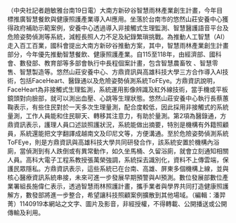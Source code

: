（中央社記者趙敏雅台南19日電）大南方新矽谷智慧雨林產業創生計畫，今年目標推廣智慧餐飲與健康照護產業導入AI應用。坐落於台南市的悠然山莊安養中心獲得政府補助示範案例，安養中心透過導入非接觸式生理監測、智慧醫護語音平台及危險姿勢偵測等系統，減輕長照人力不足及紀錄繁瑣挑戰。為推動人工智慧（AI）走入百工百業，國科會提出大南方新矽谷推動方案，其中，智慧雨林產業創生計畫部分，今年優先推動智慧餐飲、健康照護產業。自115至118年，由經濟部、國科會、數發部、教育部等多部會執行中長程個案計畫，包含智慧農畜牧 、智慧零售、智慧製造等。悠然山莊安養中心、方鼎資訊與高雄科技大學三方合作導入AI技術，包括FaceHeart、醫錄通以及危險姿勢偵測系統ToFEye。方鼎資訊說明，FaceHeart為非接觸式生理監測，系統運用影像辨識及紅外線技術，當手機或平板鏡頭對向臉部，就可以測出血壓、心跳等生理狀態。悠然山莊安養中心執行長蔡蕙鞠表示，有些住民對於一天多次生理量測，配合度較低，因此採用非接觸式的系統量測，工作人員能和住民聊天、轉移其注意力，有助於量測。第2項為醫錄通，方鼎資訊表示，護理人員口述談照護狀況，系統能做出摘要，特別是機構有外籍照顧員，系統還能把文字翻譯成越南文及印尼文等，方便溝通。至於危險姿勢偵測系統ToFEye，則是方鼎資訊與高雄科技大學共同研發合作，該系統安置於機構內浴廁，當偵測到有人跌倒或有異常動作，如久坐馬桶、久留浴廁，就會立刻通知相關人員。高科大電子工程系教授張萬榮強調，系統採去識別化，資料不上傳雲端，保護民眾隱私。方鼎資訊表示，這些系統已在台南、高雄、屏東多個機構上線，並與核心醫療資訊系統串接，未來可進一步發展早期預警與AI預測。數位發展部數位產業署組長施偉仁表示，透過智慧雨林照護計畫，攜手業者與學界共同打造健康照護解方，數發部將進一步整合，希望讓科技照顧案例擴散到其他場域。（編輯：潘羿菁）1140919本網站之文字、圖片及影音，非經授權，不得轉載、公開播送或公開傳輸及利用。